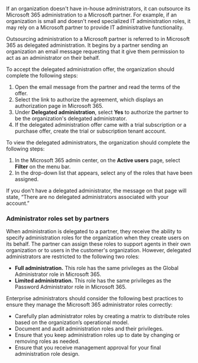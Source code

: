 If an organization doesn't have in-house administrators, it can outsource its Microsoft 365 administration to a Microsoft partner. For example, if an organization is small and doesn't need specialized IT administration roles, it may rely on a Microsoft partner to provide IT administrative functionality.

Outsourcing administration to a Microsoft partner is referred to in Microsoft 365 as delegated administration. It begins by a partner sending an organization an email message requesting that it give them permission to act as an administrator on their behalf.

To accept the delegated administration offer, the organization should complete the following steps:

1.  Open the email message from the partner and read the terms of the offer.
2.  Select the link to authorize the agreement, which displays an authorization page in Microsoft 365.
3.  Under **Delegated administration**, select **Yes** to authorize the partner to be the organization's delegated administrator.
4.  If the delegated administration offer came with a trial subscription or a purchase offer, create the trial or subscription tenant account.

To view the delegated administrators, the organization should complete the following steps:

1.  In the Microsoft 365 admin center, on the **Active users** page, select **Filter** on the menu bar.
2.  In the drop-down list that appears, select any of the roles that have been assigned.

If you don't have a delegated administrator, the message on that page will state, “There are no delegated administrators associated with your account.”

### Administrator roles set by partners

When administration is delegated to a partner, they receive the ability to specify administration roles for the organization when they create users on its behalf. The partner can assign these roles to support agents in their own organization or to users in the customer's organization. However, delegated administrators are restricted to the following two roles:

 -  **Full administration.** This role has the same privileges as the Global Administrator role in Microsoft 365.
 -  **Limited administration.** This role has the same privileges as the Password Administrator role in Microsoft 365.

Enterprise administrators should consider the following best practices to ensure they manage the Microsoft 365 administrator roles correctly:

 -  Carefully plan administrator roles by creating a matrix to distribute roles based on the organization’s operational model.
 -  Document and audit administration roles and their privileges.
 -  Ensure that you keep administration roles up to date by changing or removing roles as needed.
 -  Ensure that you receive management approval for your final administration role design.
